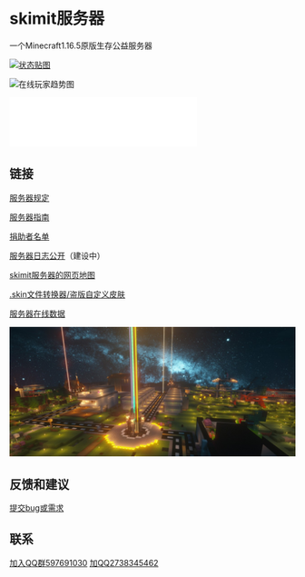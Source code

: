 # skimit服务器
一个Minecraft1.16.5原版生存公益服务器

[![状态贴图](https://tietu.mclists.cn/banner/play.skimit.cn_25565.jpg)](https://mc.iroselle.com/server/207/data)  

![在线玩家趋势图](https://tietu.iroselle.com/share/tietu/data/2602/player.png)  
<iframe frameborder="no" border="0" marginwidth="0" marginheight="0" width=330 height=86 src="//music.163.com/outchain/player?type=2&id=4010198&auto=0&height=66"></iframe>


## 链接
[服务器规定](./rules/#skimit服务器规定)  
  
[服务器指南](./guide/#skimit服务器指南)  
  
[捐助者名单](./donators/#skimit服务器捐助者名单)  
  
[服务器日志公开](./logs/#skimit服务器日志公开)（建设中）
  
[skimit服务器的网页地图](/map/#skimit服务器卫星地图索引)
  
[.skin文件转换器/盗版自定义皮肤](./Skinfile-Generator)  
  
[服务器在线数据](https://mc.iroselle.com/server/207/data)  
  
![展示图，挂了请告知](images/banner.jpg)  
## 反馈和建议
[提交bug或需求](https://github.com/skimitmc/skimit.cn/issues)  
## 联系
[加入QQ群597691030](https://jq.qq.com/?_wv=1027&k=5GAlEKg)
[加QQ2738345462](http://wpa.qq.com/msgrd?v=3&uin=2738345462&site=qq&menu=yes)

